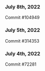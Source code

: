 ### July 8th, 2022

Commit #104949

### July 5th, 2022

Commit #314353


### July 4th, 2022

Commit #72281
